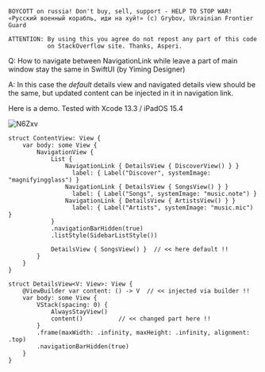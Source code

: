 ```
BOYCOTT on russia! Don't buy, sell, support - HELP TO STOP WAR!
«Русский военный корабль, иди на хуй!» (c) Grybov, Ukrainian Frontier Guard

ATTENTION: By using this you agree do not repost any part of this code
           on StackOverflow site. Thanks, Asperi.
```

Q: How to navigate between NavigationLink while leave a part of main window stay the same in SwiftUI (by Yiming Designer)

A: In this case the *default* details view and navigated details view should be the same, but updated content can be injected in it in navigation link.

Here is a demo. Tested with Xcode 13.3 / iPadOS 15.4

![N6Zxv](https://user-images.githubusercontent.com/62171579/167248862-5d8550ba-5a33-4c16-b654-0edfb4b38b62.png)

```
struct ContentView: View {
	var body: some View {
		NavigationView {
			List {
				NavigationLink { DetailsView { DiscoverView() } }
			      label: { Label("Discover", systemImage: "magnifyingglass") }
				NavigationLink { DetailsView { SongsView() } }
			      label: { Label("Songs", systemImage: "music.note") }
				NavigationLink { DetailsView { ArtistsView() } }
			      label: { Label("Artists", systemImage: "music.mic") }
			}
			.navigationBarHidden(true)
			.listStyle(SidebarListStyle())

			DetailsView { SongsView() }  // << here default !!
		}
	}
}

struct DetailsView<V: View>: View {
	@ViewBuilder var content: () -> V  // << injected via builder !!
	var body: some View {
		VStack(spacing: 0) {
			AlwaysStayView()
			content()          // << changed part here !!
		}
		.frame(maxWidth: .infinity, maxHeight: .infinity, alignment: .top)
		.navigationBarHidden(true)
	}
}
```

